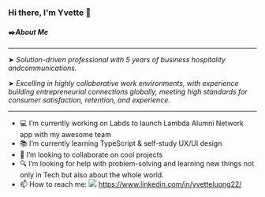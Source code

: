 ### Hi there, I'm Yvette 👋 

#### ✒️***About Me***

--------

   ➤ *Solution-driven professional with 5 years of business hospitality andcommunications.*

   ➤ *Excelling in highly collaborative work environments, with experience building entrepreneurial connections globally, meeting high standards for consumer satisfaction, retention, and experience.*

--------
- 💻 I’m currently working on  Labds to launch Lambda Alumni Network app with my awesome team 
- 📚 I’m currently learning TypeScript & self-study UX/UI design 
- 📌 I’m looking to collaborate on cool projects 
- 🔍 I’m looking for help with problem-solving and learning new things not only in Tech but also about the whole world. 
- 📫 How to reach me: 
 <img src="https://img.icons8.com/windows/32/000000/linkedin.png"/> https://www.linkedin.com/in/yvetteluong22/

